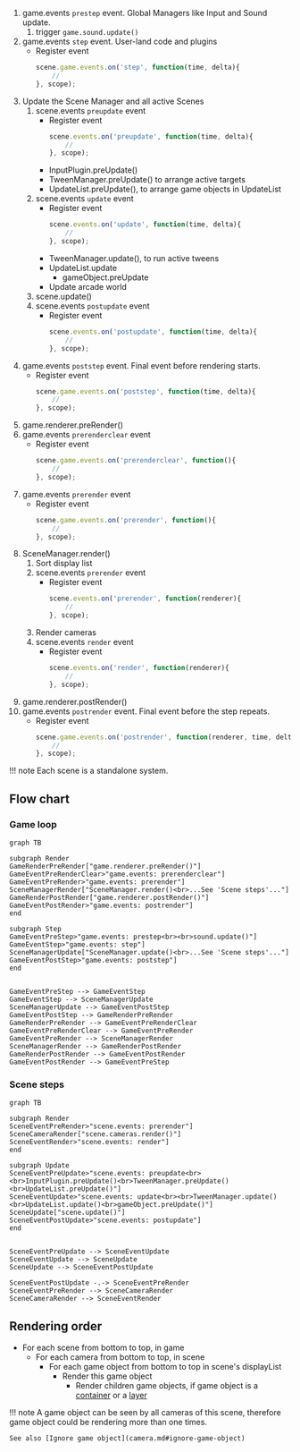1.  game.events `prestep` event. Global Managers like Input and Sound update.
    1.  trigger `game.sound.update()`
1.  game.events `step` event. User-land code and plugins
    - Register event
        ```javascript
        scene.game.events.on('step', function(time, delta){
            //
        }, scope);
        ```
1.  Update the Scene Manager and all active Scenes
    1.  scene.events `preupdate` event
        - Register event
            ```javascript
            scene.events.on('preupdate', function(time, delta){
                //
            }, scope);
            ```
        - InputPlugin.preUpdate()
        - TweenManager.preUpdate() to arrange active targets
        - UpdateList.preUpdate(), to arrange game objects in UpdateList
    1.  scene.events `update` event
        - Register event
            ```javascript
            scene.events.on('update', function(time, delta){
                //
            }, scope);
            ```
        - TweenManager.update(), to run active tweens
        - UpdateList.update
            - gameObject.preUpdate
        - Update arcade world
    1. scene.update()
    1. scene.events `postupdate` event
        - Register event
            ```javascript
            scene.events.on('postupdate', function(time, delta){
                //
            }, scope);
            ```
1. game.events `poststep` event. Final event before rendering starts.
    - Register event
        ```javascript
        scene.game.events.on('poststep', function(time, delta){
            //
        }, scope);
        ```
1. game.renderer.preRender()
1. game.events `prerenderclear` event
    - Register event
        ```javascript
        scene.game.events.on('prerenderclear', function(){
            //
        }, scope);
        ```
1. game.events `prerender` event
    - Register event
        ```javascript
        scene.game.events.on('prerender', function(){
            //
        }, scope);
        ```
1. SceneManager.render()
    1. Sort display list
    1. scene.events `prerender` event
        - Register event
            ```javascript
            scene.events.on('prerender', function(renderer){
                //
            }, scope);
            ```
    1. Render cameras
    1. scene.events `render` event
        - Register event
            ```javascript
            scene.events.on('render', function(renderer){
                //
            }, scope);
            ```
1. game.renderer.postRender()
1. game.events `postrender` event. Final event before the step repeats.
    - Register event
        ```javascript
        scene.game.events.on('postrender', function(renderer, time, delta){
            //
        }, scope);
        ```

!!! note
    Each scene is a standalone system.

## Flow chart

### Game loop

```mermaid
graph TB

subgraph Render
GameRenderPreRender["game.renderer.preRender()"]
GameEventPreRenderClear>"game.events: prerenderclear"]
GameEventPreRender>"game.events: prerender"]
SceneManagerRender["SceneManager.render()<br>...See 'Scene steps'..."]
GameRenderPostRender["game.renderer.postRender()"]
GameEventPostRender>"game.events: postrender"]
end

subgraph Step
GameEventPreStep>"game.events: prestep<br><br>sound.update()"]
GameEventStep>"game.events: step"]
SceneManagerUpdate["SceneManager.update()<br>...See 'Scene steps'..."]
GameEventPostStep>"game.events: poststep"]
end


GameEventPreStep --> GameEventStep
GameEventStep --> SceneManagerUpdate
SceneManagerUpdate --> GameEventPostStep
GameEventPostStep --> GameRenderPreRender
GameRenderPreRender --> GameEventPreRenderClear
GameEventPreRenderClear --> GameEventPreRender
GameEventPreRender --> SceneManagerRender
SceneManagerRender --> GameRenderPostRender
GameRenderPostRender --> GameEventPostRender
GameEventPostRender --> GameEventPreStep
```

### Scene steps

```mermaid
graph TB

subgraph Render
SceneEventPreRender>"scene.events: prerender"]
SceneCameraRender["scene.cameras.render()"]
SceneEventRender>"scene.events: render"]
end

subgraph Update
SceneEventPreUpdate>"scene.events: preupdate<br><br>InputPlugin.preUpdate()<br>TweenManager.preUpdate()<br>UpdateList.preUpdate()"]
SceneEventUpdate>"scene.events: update<br><br>TweenManager.update()<br>UpdateList.update()<br>gameObject.preUpdate()"]
SceneUpdate["scene.update()"]
SceneEventPostUpdate>"scene.events: postupdate"]
end


SceneEventPreUpdate --> SceneEventUpdate
SceneEventUpdate --> SceneUpdate
SceneUpdate --> SceneEventPostUpdate

SceneEventPostUpdate -.-> SceneEventPreRender
SceneEventPreRender --> SceneCameraRender
SceneCameraRender --> SceneEventRender
```

## Rendering order

- For each scene from bottom to top, in game
    - For each camera from bottom to top, in scene
        - For each game object from bottom to top in scene's displayList
            - Render this game object
                - Render children game objects, if game object is a [container](container.md) or a [layer](layer.md)


!!! note
    A game object can be seen by all cameras of this scene, 
    therefore game object could be rendering more than one times.

    See also [Ignore game object](camera.md#ignore-game-object)